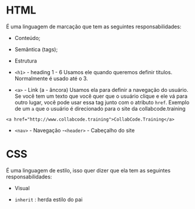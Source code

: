 # HTML

É uma linguagem de marcação que tem as seguintes responsabilidades:

- Conteúdo;
- Semântica (tags);
- Estrutura

- `<h1>` - heading 1 - 6
  Usamos ele quando queremos definir titulos. Normalmente é usado até o 3.

- `<a>` - Link (a - âncora)
  Usamos ela para definir a navegação do usuário. Se você tem um texto que você quer que o usuário clique e ele vá para outro lugar, você pode usar essa tag junto com o atributo `href`. Exemplo de um `a` que o usuário é direcionado para o site da collabcode.training

```
<a href="http://www.collabcode.training">CollabCode.Training</a>
```

- `<nav>` - Navegação -`<header>` - Cabeçalho do site

# CSS

É uma linguagem de estilo, isso quer dizer que ela tem as seguintes responsabilidades:

- Visual

- `inherit` : herda estilo do pai
